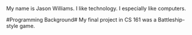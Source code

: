 My name is Jason Williams.
I like technology. I especially like computers.

#Programming Background#
My final project in CS 161 was a Battleship-style game.
<P>